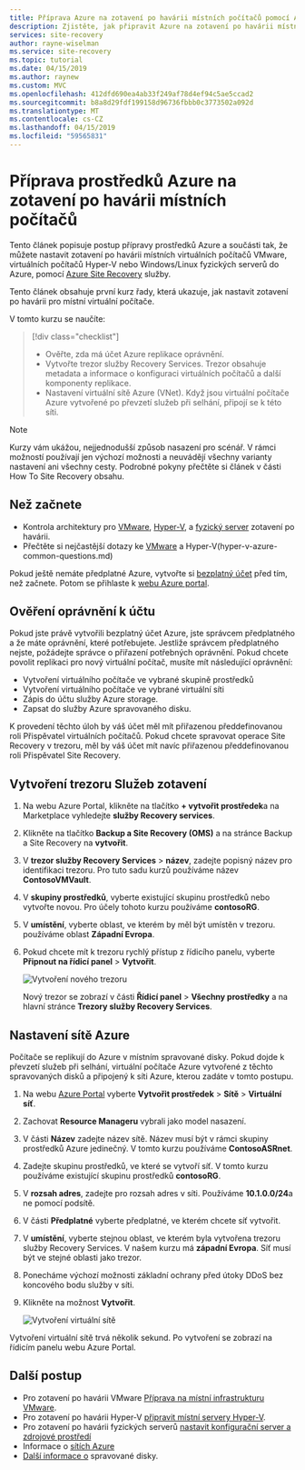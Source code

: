 ```yaml
---
title: Příprava Azure na zotavení po havárii místních počítačů pomocí Azure Site Recovery | Microsoft Docs
description: Zjistěte, jak připravit Azure na zotavení po havárii místních počítačů pomocí Azure Site Recovery.
services: site-recovery
author: rayne-wiselman
ms.service: site-recovery
ms.topic: tutorial
ms.date: 04/15/2019
ms.author: raynew
ms.custom: MVC
ms.openlocfilehash: 412dfd690ea4ab33f249af78d4ef94c5ae5ccad2
ms.sourcegitcommit: b8a8d29fdf199158d96736fbbb0c3773502a092d
ms.translationtype: MT
ms.contentlocale: cs-CZ
ms.lasthandoff: 04/15/2019
ms.locfileid: "59565831"
---
```

# <a name="prepare-azure-resources-for-disaster-recovery-of-on-premises-machines"></a>Příprava prostředků Azure na zotavení po havárii místních počítačů

Tento článek popisuje postup přípravy prostředků Azure a součásti tak, že můžete nastavit zotavení po havárii místních virtuálních počítačů VMware, virtuálních počítačů Hyper-V nebo Windows/Linux fyzických serverů do Azure, pomocí [Azure Site Recovery](site-recovery-overview.md) služby.

Tento článek obsahuje první kurz řady, která ukazuje, jak nastavit zotavení po havárii pro místní virtuální počítače. 


V tomto kurzu se naučíte:

> [!div class="checklist"]
> * Ověřte, zda má účet Azure replikace oprávnění.
> * Vytvořte trezor služby Recovery Services. Trezor obsahuje metadata a informace o konfiguraci virtuálních počítačů a další komponenty replikace.
> * Nastavení virtuální sítě Azure (VNet). Když jsou virtuální počítače Azure vytvořené po převzetí služeb při selhání, připojí se k této síti.

> [!NOTE]
> Kurzy vám ukážou, nejjednodušší způsob nasazení pro scénář. V rámci možností používají jen výchozí možnosti a neuvádějí všechny varianty nastavení ani všechny cesty. Podrobné pokyny přečtěte si článek v části How To Site Recovery obsahu.

## <a name="before-you-start"></a>Než začnete

- Kontrola architektury pro [VMware](vmware-azure-architecture.md), [Hyper-V](hyper-v-azure-architecture.md), a [fyzický server](physical-azure-architecture.md) zotavení po havárii.
- Přečtěte si nejčastější dotazy ke [VMware](vmware-azure-common-questions.md) a Hyper-V(hyper-v-azure-common-questions.md)

Pokud ještě nemáte předplatné Azure, vytvořte si [bezplatný účet](https://azure.microsoft.com/pricing/free-trial/) před tím, než začnete. Potom se přihlaste k [webu Azure portal](https://portal.azure.com).


## <a name="verify-account-permissions"></a>Ověření oprávnění k účtu

Pokud jste právě vytvořili bezplatný účet Azure, jste správcem předplatného a že máte oprávnění, které potřebujete. Jestliže správcem předplatného nejste, požádejte správce o přiřazení potřebných oprávnění. Pokud chcete povolit replikaci pro nový virtuální počítač, musíte mít následující oprávnění:

- Vytvoření virtuálního počítače ve vybrané skupině prostředků
- Vytvoření virtuálního počítače ve vybrané virtuální síti
- Zápis do účtu služby Azure storage.
- Zapsat do služby Azure spravovaného disku.

K provedení těchto úloh by váš účet měl mít přiřazenou předdefinovanou roli Přispěvatel virtuálních počítačů. Pokud chcete spravovat operace Site Recovery v trezoru, měl by váš účet mít navíc přiřazenou předdefinovanou roli Přispěvatel Site Recovery.


## <a name="create-a-recovery-services-vault"></a>Vytvoření trezoru Služeb zotavení

1. Na webu Azure Portal, klikněte na tlačítko **+ vytvořit prostředek**a na Marketplace vyhledejte **služby Recovery services**.
2. Klikněte na tlačítko **Backup a Site Recovery (OMS)** a na stránce Backup a Site Recovery na **vytvořit**. 
1. V **trezor služby Recovery Services** > **název**, zadejte popisný název pro identifikaci trezoru. Pro tuto sadu kurzů používáme název **ContosoVMVault**.
2. V **skupiny prostředků**, vyberte existující skupinu prostředků nebo vytvořte novou. Pro účely tohoto kurzu používáme **contosoRG**.
3. V **umístění**, vyberte oblast, ve kterém by měl být umístěn v trezoru. používáme oblast **Západní Evropa**.
4. Pokud chcete mít k trezoru rychlý přístup z řídicího panelu, vyberte **Připnout na řídicí panel** > **Vytvořit**.

   ![Vytvoření nového trezoru](./media/tutorial-prepare-azure/new-vault-settings.png)

   Nový trezor se zobrazí v části **Řídicí panel** > **Všechny prostředky** a na hlavní stránce **Trezory služby Recovery Services**.

## <a name="set-up-an-azure-network"></a>Nastavení sítě Azure

Počítače se replikují do Azure v místním spravované disky. Pokud dojde k převzetí služeb při selhání, virtuální počítače Azure vytvořené z těchto spravovaných disků a připojený k síti Azure, kterou zadáte v tomto postupu.

1. Na webu [Azure Portal](https://portal.azure.com) vyberte **Vytvořit prostředek** > **Sítě** > **Virtuální síť**.
2. Zachovat **Resource Manageru** vybrali jako model nasazení.
3. V části **Název** zadejte název sítě. Název musí být v rámci skupiny prostředků Azure jedinečný. V tomto kurzu používáme **ContosoASRnet**.
4. Zadejte skupinu prostředků, ve které se vytvoří síť. V tomto kurzu používáme existující skupinu prostředků **contosoRG**.
5. V **rozsah adres**, zadejte pro rozsah adres v síti. Používáme **10.1.0.0/24**a ne pomocí podsítě.
6. V části **Předplatné** vyberte předplatné, ve kterém chcete síť vytvořit.
7. V **umístění**, vyberte stejnou oblast, ve kterém byla vytvořena trezoru služby Recovery Services. V našem kurzu má **západní Evropa**. Síť musí být ve stejné oblasti jako trezor.
8. Ponecháme výchozí možnosti základní ochrany před útoky DDoS bez koncového bodu služby v síti.
9. Klikněte na možnost **Vytvořit**.

   ![Vytvoření virtuální sítě](media/tutorial-prepare-azure/create-network.png)

Vytvoření virtuální sítě trvá několik sekund. Po vytvoření se zobrazí na řídicím panelu webu Azure Portal.




## <a name="next-steps"></a>Další postup

- Pro zotavení po havárii VMware [Příprava na místní infrastrukturu VMware](tutorial-prepare-on-premises-vmware.md).
- Pro zotavení po havárii Hyper-V [připravit místní servery Hyper-V](hyper-v-prepare-on-premises-tutorial.md).
- Pro zotavení po havárii fyzických serverů [nastavit konfigurační server a zdrojové prostředí](physical-azure-disaster-recovery.md)
- Informace o [sítích Azure](https://docs.microsoft.com/azure/virtual-network/virtual-networks-overview)
- [Další informace o](https://docs.microsoft.com/azure/virtual-machines/windows/managed-disks-overview) spravované disky.
